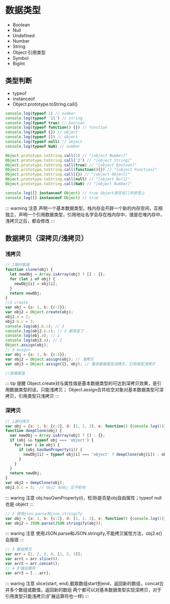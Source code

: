 # 数据类型
- Boolean
- Null
- Undefined
- Number
- String
- Object 引用类型
- Symbol
- BigInt
## 类型判断
- typeof
- instanceof
- Object.prototype.toString.call()
```javascript
console.log(typeof 1) // number
console.log(typeof '11') // string
console.log(typeof true) // boolean
console.log(typeof function() {}) // function
console.log(typeof {}) // object
console.log(typeof []) // object
console.log(typeof null) // object
console.log(typeof NaN) // number

Object.prototype.toString.call(1) // "[object Number]"
Object.prototype.toString.call('2') // "[object String]"
Object.prototype.toString.call(true) // "[object Boolean]"
Object.prototype.toString.call(function(){}) // "[object Function]"
Object.prototype.toString.call({}) // "[object Object]"
Object.prototype.toString.call(null) // "[object Null]"
Object.prototype.toString.call(NaN) // "[object Number]"

console.log([] instanceof Object) // true Object是否在[]的原型上
console.log([] instanceof Object) // true
```
::: warning 注意
声明一个基本数据类型，栈内存会开辟一个新的内存空间，互相独立，声明一个引用数据类型，引用地址名字会存在栈内存中，值是在堆内存中，浅拷贝之后，都会修改
:::
## 数据拷贝（深拷贝/浅拷贝）
### 浅拷贝
```javascript
// 1循环赋值
function clone(obj) {
  let newObj = Array.isArray(obj) ? [] : {};
  for (let i of obj) {
    newObj[i] = obj[i];
  }
  return newObj;
}
//2 create
var obj = {a: 1, b: {c:2}};
var obj2 = Object.create(obj);
obj2.a = 2;
obj2.b.c = 3;
console.log(obj.b.c); // 3
console.log(obj2.b.c); // 3 都改变了
console.log(obj.a); // 1
console.log(obj2.a); // 2
Object.assign(obj);
// 3 assgin
var obj = {a: 1, b: {c:2}};
var obj2 = Object.assign(obj); // 浅拷贝
var obj3 = Object.assign({}, obj); // 基本数据类型深拷贝，引用类型浅拷贝

//直接赋值
```
::: tip 提醒
Object.create对与属性值是基本数据类型的可达到深拷贝效果，是引用数据类型的话，只能浅拷贝；
Object.assign合并给空对象对基本数据类型可深拷贝，引用类型只浅拷贝
:::
### 深拷贝
```javascript
// 1递归拷贝
var obj = {a: 1, b: {c:2}, d: [1, 2, 3], e: function() {console.log(1)}};
function deepClone(obj) {
  var newObj = Array.isArray(obj) ? [] : {};
  if (obj && typeof obj === 'object') {
    for (var i in obj) {
      if (obj.hasOwnProperty(i)) {
        newObj[i] = typeof obj[i] === 'object' ? deepClone(obj[i]) : obj[i];
      }
    }
  }
  return newObj;
}
var obj2 = deepClone(obj);
obj2.b.c = 3;  // obj2 与obj 互不影响
```
::: waring 注意
obj.hasOwnProperty(i)，检测i是否是obj自由属性；typeof null 也是 object
:::
```javascript
// 2 使用json.parse和json.stringify
var obj = {a: 1, b: {c:2}, d: [1, 2, 3], e: function() {console.log(1)}};
var obj2 = JSON.parse(JSON.stringify(obj));
```
::: waring 注意
使用JSON.parse和JSON.stringify,不能拷贝属性方法，obj2.e()会报错
:::
```javascript
// 3 数组拷贝
var arr = [1, 2, 3, 4, [1, 2, 3]];
var arr1 = arr.slice(0);
var arr2 = arr.concat();
// 4 扩展运算符
var arr3 = [...arr];
```
::: waring 注意
slice(start, end),截取数组start到end，返回新的数组，concat合并多个数组或数值，返回新的数组
两个都可以对基本数据类型实现深拷贝，对于引用类型只能浅拷贝(扩展运算符也一样)
:::